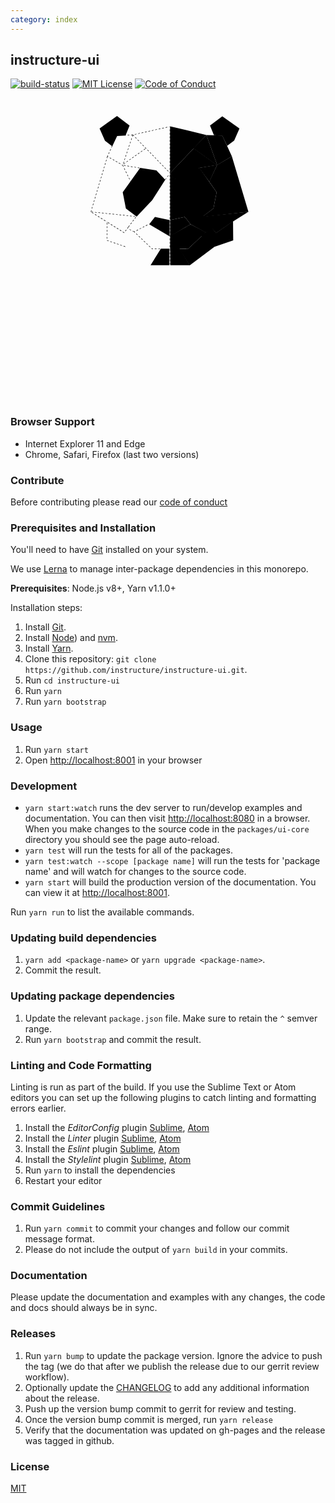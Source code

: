```yaml
---
category: index
---
```


## instructure-ui

[![build-status][build-status]][build-status-url]
[![MIT License][license-badge]][LICENSE]
[![Code of Conduct][coc-badge]][coc]

<div style="text-align: center; margin-bottom: 10rem; padding-bottom: 3rem;">
  <svg aria-hidden="true" xmlns="http://www.w3.org/2000/svg" xmlns:xlink="http://www.w3.org/1999/xlink" style="width: 300px;" viewBox="0 0 400 400">
      <path class="strokeColor" d="M204.59,355.17h-.94v-2.86h.94Zm0-6.61h-.94v-3.75h.94Zm0-7.5h-.94V337.3h.94Zm0-7.5h-.94V329.8h.94Zm0-7.5h-.94V322.3h.94Zm0-7.5h-.94v-3.75h.94Zm0-7.5h-.94v-3.75h.94Zm0-7.5h-.94v-3.75h.94Zm0-7.5h-.94v-3.75h.94Zm0-7.5h-.94v-3.75h.94Zm0-7.5h-.94v-3.75h.94Zm0-7.5h-.94v-3.75h.94Zm0-7.5h-.94v-3.75h.94Zm0-7.5h-.94v-3.75h.94Zm0-7.5h-.94v-3.75h.94Zm0-7.5h-.94v-3.75h.94Zm0-7.5h-.94v-3.75h.94Zm0-7.5h-.94v-3.75h.94Zm0-7.5h-.94v-3.75h.94Zm0-7.5h-.94v-3.75h.94Zm0-7.5h-.94v-3.75h.94Zm0-7.5h-.94v-3.75h.94Zm0-7.5h-.94v-3.75h.94Zm0-7.5h-.94v-3.75h.94Zm0-7.5h-.94v-3.75h.94Zm0-7.5h-.94v-3.75h.94Zm0-7.5h-.94v-3.75h.94Zm0-7.5h-.94v-3.75h.94Zm0-7.5h-.94v-3.75h.94Zm0-7.5h-.94v-3.75h.94Zm0-7.5h-.94v-3.75h.94Zm0-7.5h-.94v-3.75h.94Zm0-7.5h-.94V112.2h.94Zm0-7.5h-.94V104.7h.94Zm0-7.5h-.94V97.2h.94Zm0-7.5h-.94V89.69h.94Zm0-7.5h-.94V82.19h.94Zm0-7.5h-.94V74.69h.94Zm0-7.5h-.94V67.18h.94Z"/>
      <path class="strokeColor" d="M121.15,180.69l-1.67-3.36.84-.42,1.67,3.36ZM117.8,174l-1.67-3.36.84-.42,1.67,3.36Zm-3.34-6.72-1.67-3.36.84-.42,1.67,3.36Zm-3.34-6.72-1.67-3.36.84-.42,1.67,3.36Zm25.13-.28-.79-.51,2.05-3.14.79.51Zm4.11-6.28-.79-.51,2.05-3.14.79.51Zm-32.58-.16-1.67-3.36.84-.42,1.67,3.36ZM139.08,150l-3.7-.62.16-.93,3.7.62Zm-7.4-1.25-3.7-.62.16-.93,3.7.62Zm-7.4-1.25-3.7-.62.16-.93,3.7.62Zm-19.85-.46-1.67-3.36.84-.42,1.67,3.36Zm12.45-.79-3.7-.62.16-.93,3.7.62Zm-7.4-1.25-3.7-.62.16-.93,3.7.62Z"/>
      <path class="strokeColor" d="M 105.46 141.41 L 104.92 140.64 L 108 138.5 L 108.54 139.27 L 105.46 141.41 Z M 105.18 139.82 L 104.29 139.52 L 105.48 135.96 L 106.37 136.26 L 105.18 139.82 Z M 111.61 137.11 L 111.07 136.34 L 114.15 134.19 L 114.69 134.96 L 111.61 137.11 Z M 117.76 132.81 L 117.22 132.04 L 120.3 129.89 L 120.84 130.66 L 117.76 132.81 Z M 107.56 132.7 L 106.67 132.4 L 107.86 128.84 L 108.75 129.14 L 107.56 132.7 Z M 123.91 128.51 L 123.37 127.74 L 126.45 125.59 L 126.99 126.36 L 123.91 128.51 Z M 109.91 125.58 L 109.02 125.28 L 110.21 121.72 L 111.1 122.02 L 109.91 125.58 Z M 130.03 124.21 L 129.49 123.44 L 132.57 121.29 L 133.11 122.06 L 130.03 124.21 Z M 136.18 119.91 L 135.64 119.14 L 138.72 116.99 L 139.26 117.76 L 136.18 119.91 Z M 112.3 118.46 L 111.41 118.16 L 112.6 114.6 L 113.49 114.9 L 112.3 118.46 Z M 142.3 115.61 L 141.76 114.84 L 144.84 112.69 L 145.38 113.46 L 142.3 115.61 Z M 114.65 111.34 L 113.76 111.04 L 115 107.5 L 115.89 107.8 L 114.65 111.34 Z M 148.45 111.34 L 147.91 110.57 L 150.99 108.42 L 151.53 109.19 L 148.45 111.34 Z M 117.03 104.26 L 116.14 103.96 L 117.33 100.4 L 118.22 100.7 L 117.03 104.26 Z M 119.41 97.14 L 118.52 96.84 L 119.71 93.28 L 120.6 93.58 L 119.41 97.14 Z M 121.9 90 L 121.01 89.7 L 122.2 86.14 L 123.09 86.44 L 121.9 90 Z M 128.46 81.98 L 127.79 82.64 L 128.46 81.98 Z M 124.28 82.88 L 123.39 82.58 L 124.83 78.3 L 125.83 79.3 L 125.32 79.8 L 124.28 82.88 Z"/>
      <path class="strokeColor" d="M36,243.24l-.9-.27,1-3.21.9.27Zm2-6.81-.9-.27,1.07-3.6.9.27Zm2.15-7.19-.9-.27,1.07-3.6.9.27Zm2.15-7.19-.9-.27,1.07-3.6.9.27Zm2.15-7.19-.9-.27,1.07-3.6.9.27Zm2.15-7.19-.9-.27,1.07-3.6.9.27Zm2.15-7.19-.9-.27,1.07-3.6.9.27Zm2.15-7.19L50,193l1.07-3.6.9.27ZM53,186.09l-.9-.27,1.07-3.6.9.27Zm2.15-7.19-.9-.27,1.07-3.6.9.27Zm2.15-7.19-.9-.27,1.07-3.6.9.27Zm2.15-7.19-.9-.27,1.07-3.6.9.27Zm2.15-7.19-.9-.27,1.07-3.6.9.27Zm2.15-7.19-.9-.27,1.07-3.6.9.27Zm2.15-7.19-.9-.27,1.07-3.6.9.27Zm2.15-7.19-.9-.27,1.07-3.6.9.27Zm2.15-7.19-.9-.27,1.07-3.6.9.27Z"/>
      <path class="strokeColor" d="M116,275.65l-.75-.56,2.25-3,.75.56Zm4.5-6-.75-.56,2.25-3,.75.56Zm-50.72-4.47-.42-.27.5-.79.42.27ZM125,263.64l-.75-.56,2.25-3,.75.56Zm-58.83-.73-3.18-2,.5-.79,3.18,2Zm-6.36-4-3.18-2,.5-.79,3.18,2Zm69.69-1.28-.75-.56,2.25-3,.75.56Zm-76-2.71-3.18-2,.5-.79,3.18,2Zm76.42-1.49-3.73-.39.1-.93,3.73.39Zm-7.47-.78-3.73-.39.1-.93,3.73.39Zm-7.47-.78-3.73-.39.1-.93,3.73.39Zm-7.47-.78-3.73-.39.1-.93,3.73.39Zm-60.38-.16-3.18-2,.5-.79,3.18,2Zm52.91-.62-3.73-.39.1-.93,3.73.39Zm-7.47-.78-3.73-.39.1-.93,3.73.39Zm-7.47-.78-3.73-.39.1-.93,3.73.39ZM77.59,248l-3.73-.39.1-.93,3.73.39Zm-7.47-.78-3.73-.39.1-.93,3.73.39Zm-29.4-.26-3.18-2,.5-.79,3.18,2Zm21.94-.52L58.93,246l.1-.93,3.73.39Zm-7.47-.78-3.73-.39.1-.93,3.73.39Zm-7.47-.78L44,244.47l.1-.93,3.73.39Zm-7.47-.78-3.73-.39.1-.93,3.73.39Z"/>
      <path class="strokeColor" d="M108.62,317.9l-3.55-1.23.31-.89,3.55,1.23Zm-7.09-2.46L98,314.21l.31-.89,3.55,1.23ZM94.44,313l-3.55-1.23.31-.89,3.55,1.23Zm-7.09-2.46L83.8,309.3l.31-.89,3.55,1.23Zm-7.09-2.46-3.55-1.23L77,306l3.55,1.23Zm-7.09-2.46-3.55-1.23.31-.89,3.55,1.23Zm-3-5.32h-.94l0-3.75h.94Zm.07-7.51h-.94l0-3.75h.94Zm36.3-4.51-3.26-2.05.5-.79,2.89,1.82-.07.11.4.3Zm-36.23-3h-.94l0-3.75h.94Zm38.93-.63-.75-.56,2.24-3,.75.56Zm-9.14-.42-3.18-2,.5-.79,3.18,2Zm-6.36-4-3.18-2,.5-.79,3.18,2Zm20-1.61-.75-.56,2.24-3,.75.56Zm-43.34-.85h-.94l0-3.75h.94Zm17-1.53-3.18-2,.5-.79,3.18,2Zm-6.36-4-3.18-2,.5-.79,3.18,2Zm-10.58-2h-.94l0-3.75h.94Zm4.22-2-3.18-2,.5-.79,3.18,2Z"/>
      <path class="strokeColor" d="M166,322.68l-1.55-1.48.65-.68,1.27,1.22,1.61,0v.94Zm5.74-.09v-.94l3.75-.06v.94Zm7.51-.12v-.94l3.75-.06v.94Zm-17.52-3.86L159,316l.65-.68,2.71,2.59Zm-5.43-5.19-2.71-2.59.65-.68,2.71,2.59Zm-5.43-5.19-2.71-2.59.65-.68,2.71,2.59Zm-5.43-5.19-2.71-2.59.65-.68,2.71,2.59ZM140,297.87l-2.71-2.59.65-.68,2.71,2.59Zm-5.43-5.19-2.71-2.59.65-.68,2.71,2.59Zm-5.43-5.19-2-1.91,2-1.06.43.83-.87.45,1.05,1Zm3.8-3.87-.43-.83,3.33-1.73.43.83Zm6.66-3.46-.43-.83,3.33-1.73.43.83Zm6.66-3.46-.43-.83,3.33-1.73.43.83Zm6.66-3.46-.43-.83,3.33-1.73.43.83Z"/>
      <path class="strokeColor" d="M194.52,174.79l-.76-.55,2.21-3,.76.55Zm4.41-6.07-.76-.55,2.21-3,.76.55Zm1.37-11.61-2.61-2.69.67-.65,2.61,2.69Zm-5.23-5.39L192.46,149l.67-.65,2.61,2.69Zm-5.23-5.39-2.61-2.69.67-.65,2.61,2.69Zm-5.23-5.39L182,138.25l.67-.65,2.61,2.69Zm-5.23-5.39-2.61-2.69.67-.65,2.61,2.69Zm-5.23-5.39-2.61-2.69.67-.65,2.61,2.69Zm-5.23-5.39-2.61-2.69.67-.65,2.61,2.69Zm-5.23-5.39-2.61-2.69.67-.65,2.61,2.69ZM158.47,114l-2.61-2.69.67-.65,2.61,2.69Zm-5.23-5.39-2.61-2.69.67-.65,2.61,2.69ZM148,103.24l-2.61-2.69.67-.65,2.61,2.69Zm-5.23-5.39-2.61-2.69.67-.65,2.61,2.69Zm-5.23-5.39-2.61-2.69.67-.65,2.61,2.69Zm-5.23-5.39-2.61-2.69.67-.65L133,86.42Zm-5.23-5.39-3-3.13,1-.23.07.32.14-.14L127.78,81ZM129,78.43l-.2-.92,3.66-.82.2.92Zm7.33-1.63-.2-.92,3.66-.82.2.92Zm7.33-1.63-.2-.92,3.66-.82.2.92ZM151,73.53l-.2-.92,3.66-.82.2.92Zm7.33-1.63-.2-.92,3.66-.82.2.92Zm7.33-1.63-.2-.92,3.66-.82.2.92Zm7.33-1.63-.2-.92,3.66-.82.2.92ZM180.27,67l-.2-.92,3.66-.82.2.92Zm7.33-1.63-.2-.92,3.66-.82.2.92Zm7.33-1.63-.2-.92,3.66-.82.2.92Zm7.33-1.63-.2-.92,1.33-.3.2.92Z"/>
      <path class="strokeColor" d="M102.94,143.92l-1.56-.9.47-.81,1.56.9Zm-4.81-2.78-3.25-1.88.47-.81,3.25,1.88Zm-6.5-3.76-3.25-1.88.47-.81,3.25,1.88Zm-6.5-3.76-3.25-1.88.47-.81,3.25,1.88Zm-6.5-3.76L75.38,128l.47-.81L79.1,129Zm-6.5-3.76L70.25,125l1-2.2.86.38-.64,1.43,1.16.67Zm1.5-6.34-.86-.38L74.31,116l.86.38Zm3.08-6.85-.86-.38,1.54-3.42.86.38Zm3.08-6.85-.86-.38,1.54-3.42.86.38Z"/>
      <path class="strokeColor" d="M109.06,80.24,109,79.3l1-.06.05.94Zm4.71-.28-.05-.94,3.75-.22.05.94Zm7.49-.44-.05-.94,3.75-.22.05.94Z"/>
      <line class="strokeColor--clear" style="fill:none;stroke-miterlimit:10;stroke-width:2px;stroke-dasharray:4;" x1="127.93" y1="285.7" x2="114.03" y2="278.88"/>
      <path class="strokeColor" d="M127.73,286.12l-3.37-1.65.41-.84,3.37,1.65ZM121,282.81l-3.37-1.65.41-.84L121.4,282Zm-6.74-3.3-.42-.21.41-.84.42.21Z"/>
      <polygon class="fillLight" points="204.45 160.54 248.99 217.9 296.51 278.64 280.81 287.35 248.16 269.62 235.88 253.84 204.59 260.77 204.45 160.54"/>
      <polygon class="fillMedium" points="304.9 143.07 288.14 178.89 266.43 149.28 304.9 143.07"/>
      <polygon class="fillMediumDark" points="254.9 107.62 304.74 143.4 267.23 149.28 213.19 174.13 204.3 160.53 254.9 107.62"/>
      <polygon class="fillMedium" points="282.05 79.18 305.32 144.32 254.07 107.62 282.05 79.18"/>
      <polygon class="fillLight" points="282.05 79.18 315.88 80.24 336.24 124.81 304.9 143.28 282.05 79.18"/>
      <polygon class="fillLight" points="272.13 254.18 296.93 236.01 303.68 201.4 287.93 178.68 304.9 143.07 336.24 124.81 371.57 243.11 272.13 254.18"/>
      <polygon class="fillDark" points="204.62 321.48 204.93 357 246.49 357 223.91 320.45 204.62 321.48"/>
      <polygon class="fillMediumDark" points="338.74 263.12 339.11 303.89 298.28 318.04 269.94 293.4 294.55 277.98 302.36 288.48 338.74 263.12"/>
      <polygon class="fillMediumDark" points="204.54 321.56 242.58 322.21 280.81 286.52 248.16 269.62 204.57 294.41 204.54 321.56"/>
      <polygon class="blueprintFill" points="118.05 58.97 91.22 38.6 54.03 65.18 65.49 91.39 81.07 103.18 91.51 81.17 109.36 80.22 118.05 58.97"/>
      <polygon class="blueprintFill" points="194.14 174.51 175.17 154.59 140.66 149.28 103.41 201.4 110.15 236.01 133.15 253.21 166.22 218.26 194.14 174.51"/>
      <polygon class="blueprintFill" points="203.42 260.77 172.13 253.84 159.85 269.62 203.44 295.23 203.42 260.77"/>
      <polygon class="blueprintFill" points="162.78 357 203 357 203 321.6 184.81 321.56 162.78 357"/>
      <polygon class="fillDark" points="315.88 39.19 289.6 59.13 298.05 79.77 315.88 80.71 326.19 102.45 341.21 91.09 352.47 65.34 315.88 39.19"/>
      <polygon class="fillDark" points="204.59 260.77 204.57 295.23 248.16 269.62 235.88 253.84 204.59 260.77"/>
      <polygon class="fillDark" points="231.91 154.59 213.19 174.26 240.87 218.26 273.93 253.21 296.93 236.01 303.68 201.4 267.25 149.28 231.91 154.59"/>
      <polyline class="fillLight" points="204.45 160.54 282.08 79.18 204.43 60.54"/>
      <polygon class="fillMedium" points="223.71 321.94 242.58 322.21 274.27 292.54 298.69 318.01 246.31 357.17 223.71 321.94"/>
      <polygon class="fillMedium" points="302.35 288.68 273.92 253.21 371.57 243.11 337.09 264.78 302.35 288.68"/>
      <line class="strokeColor" x1="134.7" y1="292.18" x2="109.62" y2="318.2" style="fill:none;stroke-miterlimit:10;stroke-width:2px;stroke-dasharray:4;"/>
      <line class="strokeColor" x1="110.08" y1="317.58" x2="163.04" y2="355.05" style="fill:none;stroke-miterlimit:10;stroke-width:2px;stroke-dasharray:4;"/>
  </svg>
</div>


### Browser Support

- Internet Explorer 11 and Edge
- Chrome, Safari, Firefox (last two versions)


### Contribute

Before contributing please read our [code of conduct](#CODE_OF_CONDUCT)


### Prerequisites and Installation

You'll need to have [Git](http://git-scm.com/) installed on your system.

We use [Lerna](https://lernajs.io/) to manage inter-package dependencies in this monorepo.

__Prerequisites__: Node.js v8+, Yarn v1.1.0+

Installation steps:

1. Install [Git](http://git-scm.com/).
1. Install [Node](https://nodejs.org/en/)) and [nvm](https://github.com/creationix/nvm).
1. Install [Yarn](https://yarnpkg.com/lang/en/docs/install/).
1. Clone this repository: `git clone https://github.com/instructure/instructure-ui.git`.
1. Run `cd instructure-ui`
1. Run `yarn`
1. Run `yarn bootstrap`


### Usage

1. Run `yarn start`
1. Open [http://localhost:8001](http://localhost:8001) in your browser


### Development

- `yarn start:watch` runs the dev server to run/develop examples and documentation. You can then visit [http://localhost:8080](http://localhost:8080) in a browser. When you make changes to the source code in the `packages/ui-core` directory you should see the page auto-reload.
- `yarn test` will run the tests for all of the packages.
- `yarn test:watch --scope [package name]` will run the tests for 'package name' and will watch for changes to the source code.
- `yarn start` will build the production version of the documentation. You can view it at [http://localhost:8001](http://localhost:8001).

Run `yarn run` to list the available commands.


### Updating build dependencies

1. `yarn add <package-name>` or `yarn upgrade <package-name>`.
1. Commit the result.

### Updating package dependencies

1. Update the relevant `package.json` file. Make sure to retain the `^` semver range.
1. Run `yarn bootstrap` and commit the result.


### Linting and Code Formatting

Linting is run as part of the build. If you use the Sublime Text or Atom editors you can set up the following plugins to catch
linting and formatting errors earlier.

1. Install the *EditorConfig* plugin [Sublime](https://github.com/sindresorhus/editorconfig-sublime), [Atom](https://github.com/sindresorhus/atom-editorconfig)
1. Install the *Linter* plugin [Sublime](http://sublimelinter.readthedocs.org/en/latest/), [Atom](https://atom.io/packages/linter)
1. Install the *Eslint* plugin [Sublime](https://github.com/roadhump/SublimeLinter-eslint), [Atom](https://github.com/AtomLinter/linter-eslint)
1. Install the *Stylelint* plugin [Sublime](https://github.com/kungfusheep/SublimeLinter-contrib-stylelint), [Atom](https://atom.io/packages/linter-stylelint)
1. Run `yarn` to install the dependencies
1. Restart your editor


### Commit Guidelines

1. Run `yarn commit` to commit your changes and follow our commit message format.
1. Please do not include the output of `yarn build` in your commits.


### Documentation

Please update the documentation and examples with any changes, the code and docs should
always be in sync.


### Releases

1. Run `yarn bump` to update the package version. Ignore the advice to push the tag (we do that after we publish the release due to our gerrit review workflow).
1. Optionally update the [CHANGELOG](#CHANGELOG) to add any additional information about the release.
1. Push up the version bump commit to gerrit for review and testing.
1. Once the version bump commit is merged, run `yarn release`
1. Verify that the documentation was updated on gh-pages and the release was tagged in github.


### License

[MIT](LICENSE)

[build-status]: https://travis-ci.org/instructure/instructure-ui.svg?branch=master
[build-status-url]: https://travis-ci.org/instructure/instructure-ui "Travis CI"

[license-badge]: https://img.shields.io/npm/l/instructure-ui.svg?style=flat-square
[license]: https://github.com/instructure/instructure-ui/blob/master/LICENSE

[coc-badge]: https://img.shields.io/badge/code%20of-conduct-ff69b4.svg?style=flat-square
[coc]: https://github.com/instructure/instructure-ui/blob/master/CODE_OF_CONDUCT.md
